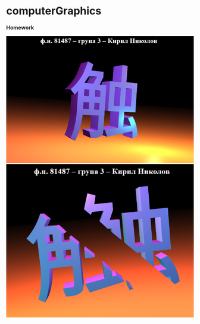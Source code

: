 # computerGraphics
<b>Homework<b>

![Screenshot](/docs/wholeKanji.png)
![Screenshot](/docs/slidedKanji.png)
